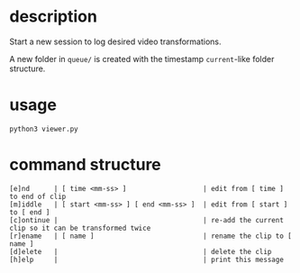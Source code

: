 # description
Start a new session to log desired video transformations.  

A new folder in `queue/` is created with the timestamp `current`-like folder structure.  

# usage
```
python3 viewer.py
```

# command structure
```
[e]nd      | [ time <mm-ss> ]                   | edit from [ time ] to end of clip
[m]iddle   | [ start <mm-ss> ] [ end <mm-ss> ]  | edit from [ start ] to [ end ]
[c]ontinue |                                    | re-add the current clip so it can be transformed twice
[r]ename   | [ name ]                           | rename the clip to [ name ]
[d]elete   |                                    | delete the clip
[h]elp     |                                    | print this message
```
